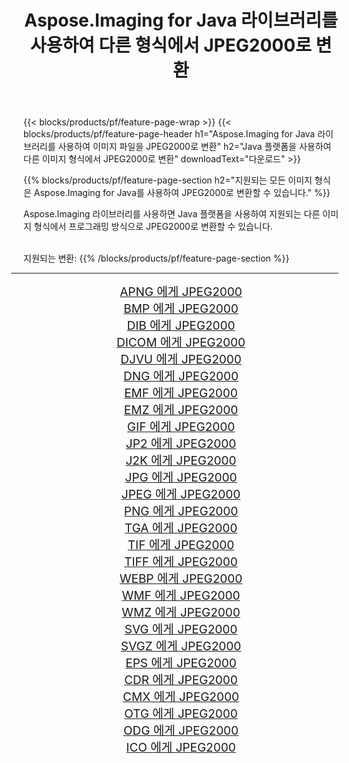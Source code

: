 ﻿---
title: Aspose.Imaging for Java 라이브러리를 사용하여 다른 형식에서 JPEG2000로 변환 
weight: 3920
url: /ko/java/conversion/to/jpeg2000/ 
lang: ko
langdirlevel: 2
locales: zh-hans,ja,it,ru,de,es,fr,nl,id,lt,pl,pt,vi,tr,ko,zh-hant,ar,hi,th,sv,cs,uk,he
description: Aspose.Imaging을 사용하면 Java를 사용하여 다른 형식에서 JPEG2000로 변환할 수 있습니다.
---

{{< blocks/products/pf/feature-page-wrap >}}
{{< blocks/products/pf/feature-page-header h1="Aspose.Imaging for Java 라이브러리를 사용하여 이미지 파일을 JPEG2000로 변환" h2="Java 플랫폼을 사용하여 다른 이미지 형식에서 JPEG2000로 변환" downloadText="다운로드" >}}


{{% blocks/products/pf/feature-page-section  h2="지원되는 모든 이미지 형식은 Aspose.Imaging for Java를 사용하여 JPEG2000로 변환할 수 있습니다." %}}
<p align=justify>Aspose.Imaging 라이브러리를 사용하면 Java 플랫폼을 사용하여 지원되는 다른 이미지 형식에서 프로그래밍 방식으로 JPEG2000로 변환할 수 있습니다.</p>
<br/>
지원되는 변환:
{{% /blocks/products/pf/feature-page-section %}}
<div class="container-fluid productfamilypage bg-gray">
    <div class="convertypes bg-gray agp-content section">
        <div class="container">
		<hr style="margin-left:-20px;"/>
		<div class="row other-converters" style="gap: 10px;font-size: 19px;text-align:center;">
		    <div class='col-md-2 other-converter remove-lp remove-rp'><a href="/imaging/ko/java/conversion/apng-to-jpeg2000/" style="padding:15px;">APNG 에게 JPEG2000</a></div>
<div class='col-md-2 other-converter remove-lp remove-rp'><a href="/imaging/ko/java/conversion/bmp-to-jpeg2000/" style="padding:15px;">BMP 에게 JPEG2000</a></div>
<div class='col-md-2 other-converter remove-lp remove-rp'><a href="/imaging/ko/java/conversion/dib-to-jpeg2000/" style="padding:15px;">DIB 에게 JPEG2000</a></div>
<div class='col-md-2 other-converter remove-lp remove-rp'><a href="/imaging/ko/java/conversion/dicom-to-jpeg2000/" style="padding:15px;">DICOM 에게 JPEG2000</a></div>
<div class='col-md-2 other-converter remove-lp remove-rp'><a href="/imaging/ko/java/conversion/djvu-to-jpeg2000/" style="padding:15px;">DJVU 에게 JPEG2000</a></div>
<div class='col-md-2 other-converter remove-lp remove-rp'><a href="/imaging/ko/java/conversion/dng-to-jpeg2000/" style="padding:15px;">DNG 에게 JPEG2000</a></div>
<div class='col-md-2 other-converter remove-lp remove-rp'><a href="/imaging/ko/java/conversion/emf-to-jpeg2000/" style="padding:15px;">EMF 에게 JPEG2000</a></div>
<div class='col-md-2 other-converter remove-lp remove-rp'><a href="/imaging/ko/java/conversion/emz-to-jpeg2000/" style="padding:15px;">EMZ 에게 JPEG2000</a></div>
<div class='col-md-2 other-converter remove-lp remove-rp'><a href="/imaging/ko/java/conversion/gif-to-jpeg2000/" style="padding:15px;">GIF 에게 JPEG2000</a></div>
<div class='col-md-2 other-converter remove-lp remove-rp'><a href="/imaging/ko/java/conversion/jp2-to-jpeg2000/" style="padding:15px;">JP2 에게 JPEG2000</a></div>
<div class='col-md-2 other-converter remove-lp remove-rp'><a href="/imaging/ko/java/conversion/j2k-to-jpeg2000/" style="padding:15px;">J2K 에게 JPEG2000</a></div>
<div class='col-md-2 other-converter remove-lp remove-rp'><a href="/imaging/ko/java/conversion/jpg-to-jpeg2000/" style="padding:15px;">JPG 에게 JPEG2000</a></div>
<div class='col-md-2 other-converter remove-lp remove-rp'><a href="/imaging/ko/java/conversion/jpeg-to-jpeg2000/" style="padding:15px;">JPEG 에게 JPEG2000</a></div>
<div class='col-md-2 other-converter remove-lp remove-rp'><a href="/imaging/ko/java/conversion/png-to-jpeg2000/" style="padding:15px;">PNG 에게 JPEG2000</a></div>
<div class='col-md-2 other-converter remove-lp remove-rp'><a href="/imaging/ko/java/conversion/tga-to-jpeg2000/" style="padding:15px;">TGA 에게 JPEG2000</a></div>
<div class='col-md-2 other-converter remove-lp remove-rp'><a href="/imaging/ko/java/conversion/tif-to-jpeg2000/" style="padding:15px;">TIF 에게 JPEG2000</a></div>
<div class='col-md-2 other-converter remove-lp remove-rp'><a href="/imaging/ko/java/conversion/tiff-to-jpeg2000/" style="padding:15px;">TIFF 에게 JPEG2000</a></div>
<div class='col-md-2 other-converter remove-lp remove-rp'><a href="/imaging/ko/java/conversion/webp-to-jpeg2000/" style="padding:15px;">WEBP 에게 JPEG2000</a></div>
<div class='col-md-2 other-converter remove-lp remove-rp'><a href="/imaging/ko/java/conversion/wmf-to-jpeg2000/" style="padding:15px;">WMF 에게 JPEG2000</a></div>
<div class='col-md-2 other-converter remove-lp remove-rp'><a href="/imaging/ko/java/conversion/wmz-to-jpeg2000/" style="padding:15px;">WMZ 에게 JPEG2000</a></div>
<div class='col-md-2 other-converter remove-lp remove-rp'><a href="/imaging/ko/java/conversion/svg-to-jpeg2000/" style="padding:15px;">SVG 에게 JPEG2000</a></div>
<div class='col-md-2 other-converter remove-lp remove-rp'><a href="/imaging/ko/java/conversion/svgz-to-jpeg2000/" style="padding:15px;">SVGZ 에게 JPEG2000</a></div>
<div class='col-md-2 other-converter remove-lp remove-rp'><a href="/imaging/ko/java/conversion/eps-to-jpeg2000/" style="padding:15px;">EPS 에게 JPEG2000</a></div>
<div class='col-md-2 other-converter remove-lp remove-rp'><a href="/imaging/ko/java/conversion/cdr-to-jpeg2000/" style="padding:15px;">CDR 에게 JPEG2000</a></div>
<div class='col-md-2 other-converter remove-lp remove-rp'><a href="/imaging/ko/java/conversion/cmx-to-jpeg2000/" style="padding:15px;">CMX 에게 JPEG2000</a></div>
<div class='col-md-2 other-converter remove-lp remove-rp'><a href="/imaging/ko/java/conversion/otg-to-jpeg2000/" style="padding:15px;">OTG 에게 JPEG2000</a></div>
<div class='col-md-2 other-converter remove-lp remove-rp'><a href="/imaging/ko/java/conversion/odg-to-jpeg2000/" style="padding:15px;">ODG 에게 JPEG2000</a></div>
<div class='col-md-2 other-converter remove-lp remove-rp'><a href="/imaging/ko/java/conversion/ico-to-jpeg2000/" style="padding:15px;">ICO 에게 JPEG2000</a></div>
                </div>
        </div>
    </div>
</div>
<br/>

